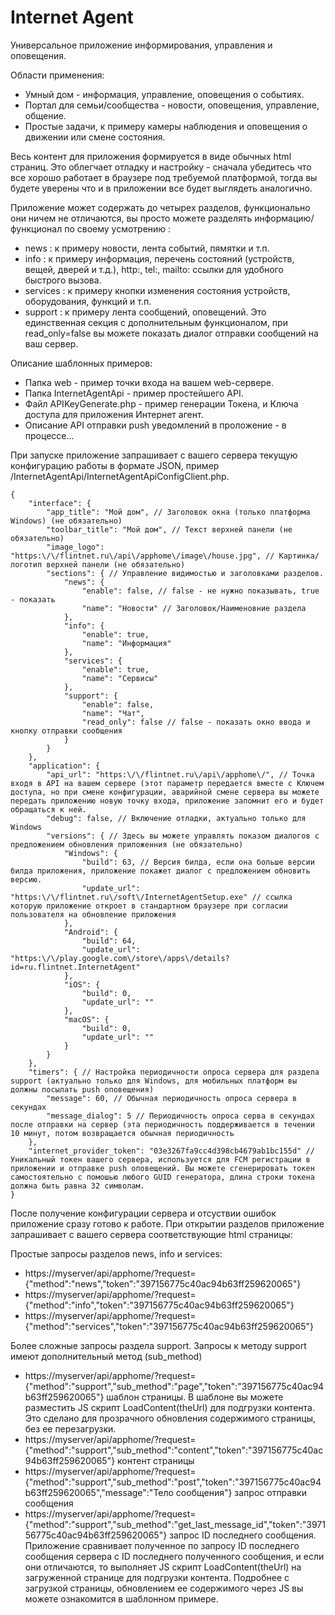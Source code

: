 # Internet Agent
Универсальное приложение информирования, управления и оповещения.

Области применения:
- Умный дом - информация, управление, оповещения о событиях.
- Портал для семьи/сообщества - новости, оповещения, управление, общение.
- Простые задачи, к примеру камеры наблюдения и оповещения о движении или смене состояния.

Весь контент для приложения формируется в виде обычных html страниц. Это облегчает отладку и настройку - сначала убедитесь что все хорошо работает в браузере под требуемой платформой, тогда вы будете уверены что и в приложении все будет выглядеть аналогично.

Приложение может содержать до четырех разделов, функционально они ничем не отличаются, вы просто можете разделять информацию/функционал по своему усмотрению :
- news : к примеру новости, лента событий, пямятки и т.п.
- info : к примеру информация, перечень состояний (устройств, вещей, дверей и т.д.), http:, tel:, mailto: ссылки для удобного быстрого вызова.
- services : к примеру кнопки изменения состояния устройств, оборудования, функций и т.п. 
- support : к примеру лента сообщений, оповещений. Это единственная секция с дополнительным функционалом, при read_only=false вы можете показать диалог отправки сообщений на ваш сервер.

Описание шаблонных примеров:
- Папка web - пример точки входа на вашем web-сервере.
- Папка InternetAgentApi - пример простейшего API. 
- Файл APIKeyGenerate.php - пример генерации Токена, и Ключа доступа для приложения Интернет агент.
- Описание API отправки push уведомлений в проложение - в процессе...

При запуске приложение запрашивает с вашего сервера текущую конфигурацию работы в формате JSON, пример /InternetAgentApi/InternetAgentApiConfigClient.php. 
```
{
    "interface": {
        "app_title": "Мой дом", // Заголовок окна (только платформа Windows) (не обязательно)
        "toolbar_title": "Мой дом", // Текст верхней панели (не обязательно)
        "image_logo": "https:\/\/flintnet.ru\/api\/apphome\/image\/house.jpg", // Картинка/логотип верхней панели (не обязательно)
        "sections": { // Управление видимостью и заголовками разделов.
            "news": {
                "enable": false, // false - не нужно показывать, true  - показать
                "name": "Новости" // Заголовок/Наименовние раздела
            },
            "info": {
                "enable": true,
                "name": "Информация"
            },
            "services": {
                "enable": true,
                "name": "Сервисы"
            },
            "support": {
                "enable": false,
                "name": "Чат",
                "read_only": false // false - показать окно ввода и кнопку отправки сообщения
            }
        }
    },
    "application": {
        "api_url": "https:\/\/flintnet.ru\/api\/apphome\/", // Точка входя в API на вашем сервере (этот параметр передается вместе с Ключем доступа, но при смене конфигурации, аварийной смене сервера вы можете передать приложению новую точку входа, приложение запомнит его и будет обращаться к ней.
        "debug": false, // Включение отладки, актуально только для Windows
        "versions": { // Здесь вы можете управлять показом диалогов с предложением обновления приложенния (не обязательно)
            "Windows": {
                "build": 63, // Версия билда, если она больше версии билда приложения, приложение покажет диалог с предложением обновить версию.
                "update_url": "https:\/\/flintnet.ru\/soft\/InternetAgentSetup.exe" // ссылка которую приложение откроет в стандартном браузере при согласии пользователя на обновление приложения
            },
            "Android": {
                "build": 64,
                "update_url": "https:\/\/play.google.com\/store\/apps\/details?id=ru.flintnet.InternetAgent"
            },
            "iOS": {
                "build": 0,
                "update_url": ""
            },
            "macOS": {
                "build": 0,
                "update_url": ""
            }
        }
    },
    "timers": { // Настройка периодичности опроса сервера для раздела support (актуально только для Windows, для мобильных платформ вы должны посылать push оповещения)
        "message": 60, // Обычная периодичность опроса сервера в секундах
        "message_dialog": 5 // Периодичность опроса серва в секундах после отправки на сервер (эта периодичность поддерживается в течении 10 минут, потом возвращается обычная периодичность
    },
    "internet_provider_token": "03e3267fa9cc4d398cb4679ab1bc155d" // Уникальный токен вашего сервера, используется для FCM регистрации в приложении и отправке push оповещений. Вы можете сгенерировать токен самостоятельно с помошью любого GUID генератора, длина строки токена должна быть равна 32 символам.
}
```
После получение конфигурации сервера и отсуствии ошибок приложение сразу готово к работе. При открытии разделов приложение запрашивает с вашего сервера соответствующие html страницы:

Простые запросы разделов news, info и services:
- https://myserver/api/apphome/?request={"method":"news","token":"397156775c40ac94b63ff259620065"}
- https://myserver/api/apphome/?request={"method":"info","token":"397156775c40ac94b63ff259620065"}
- https://myserver/api/apphome/?request={"method":"services","token":"397156775c40ac94b63ff259620065"}

Более сложные запросы раздела support. Запросы к методу support имеют дополнительный метод (sub_method)
- https://myserver/api/apphome/?request={"method":"support","sub_method":"page","token":"397156775c40ac94b63ff259620065"} шаблон страницы. В шаблоне вы можете разместить JS скрипт LoadContent(theUrl) для подгрузки контента. Это сделано для прозрачного обновления содержимого страницы, без ее перезагрузки. 
- https://myserver/api/apphome/?request={"method":"support","sub_method":"content","token":"397156775c40ac94b63ff259620065"} контент страницы
- https://myserver/api/apphome/?request={"method":"support","sub_method":"post","token":"397156775c40ac94b63ff259620065","message":"Тело сообщения"} запрос отправки сообщения
- https://myserver/api/apphome/?request={"method":"support","sub_method":"get_last_message_id","token":"397156775c40ac94b63ff259620065"} запрос ID последнего сообщения. Приложение сравнивает полученное по запросу ID последнего сообщения сервера с ID последнего полученного сообщения, и если они отличаются, то выполняет JS скрипт LoadContent(theUrl) на загруженной странице для подгрузки контента. 
Подробнее с загрузкой страницы, обновлением ее содержимого через JS вы можете ознакомится в шаблонном примере. 



